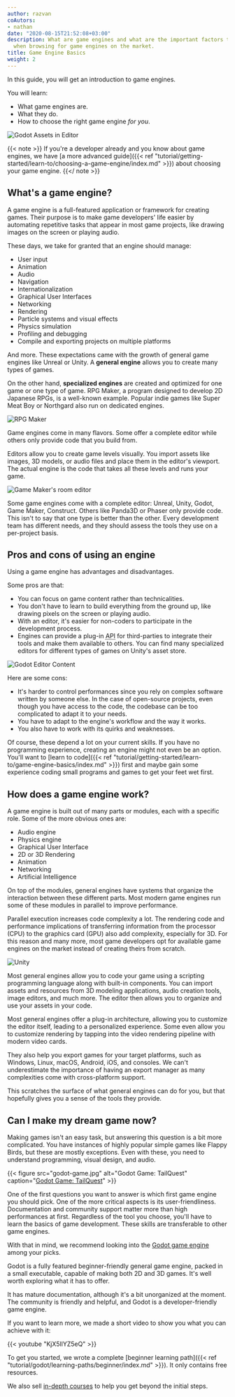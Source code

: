 ```yaml
---
author: razvan
coAutors:
- nathan
date: "2020-08-15T21:52:08+03:00"
description: What are game engines and what are the important factors to consider
  when browsing for game engines on the market.
title: Game Engine Basics
weight: 2
---
```


In this guide, you will get an introduction to game engines.

You will learn:

- What game engines are.
- What they do.
- How to choose the right game engine _for you_.

![Godot Assets in Editor](godot-engine.png)

{{< note >}}
If you're a developer already and you know about game engines, we have [a more advanced guide]({{< ref "tutorial/getting-started/learn-to/choosing-a-game-engine/index.md" >}}) about choosing your game engine.
{{</ note >}}

## What's a game engine?

A game engine is a full-featured application or framework for creating games. Their purpose is to make game developers' life easier by automating repetitive tasks that appear in most game projects, like drawing images on the screen or playing audio.

These days, we take for granted that an engine should manage:

- User input
- Animation
- Audio
- Navigation
- Internationalization
- Graphical User Interfaces
- Networking
- Rendering
- Particle systems and visual effects
- Physics simulation
- Profiling and debugging
- Compile and exporting projects on multiple platforms

And more. These expectations came with the growth of general game engines like Unreal or Unity. A **general engine** allows you to create many types of games.

On the other hand, **specialized engines** are created and optimized for one game or one type of game. RPG Maker, a program designed to develop 2D Japanese RPGs, is a well-known example. Popular indie games like Super Meat Boy or Northgard also run on dedicated engines.

![RPG Maker](rpg-maker.jpg)

Game engines come in many flavors. Some offer a complete editor while others only provide code that you build from.

Editors allow you to create game levels visually. You import assets like images, 3D models, or audio files and place them in the editor's viewport. The actual engine is the code that takes all these levels and runs your game.

![Game Maker's room editor](game-maker.jpg)

Some game engines come with a complete editor: Unreal, Unity, Godot, Game Maker, Construct. Others like Panda3D or Phaser only provide code. This isn't to say that one type is better than the other. Every development team has different needs, and they should assess the tools they use on a per-project basis.

## Pros and cons of using an engine

Using a game engine has advantages and disadvantages.

Some pros are that:

- You can focus on game content rather than technicalities.
- You don't have to learn to build everything from the ground up, like drawing pixels on the screen or playing audio.
- With an editor, it's easier for non-coders to participate in the development process.
- Engines can provide a plug-in <abbr title="Application Programming Interface">API</abbr> for third-parties to integrate their tools and make them available to others. You can find many specialized editors for different types of games on Unity's asset store.

![Godot Editor Content](godot-content.png)

Here are some cons:

- It's harder to control performances since you rely on complex software written by someone else. In the case of open-source projects, even though you have access to the code, the codebase can be too complicated to adapt it to your needs.
- You have to adapt to the engine's workflow and the way it works.
- You also have to work with its quirks and weaknesses.

Of course, these depend a lot on your current skills. If you have no programming experience, creating an engine might not even be an option. You'll want to [learn to code]({{< ref  "tutorial/getting-started/learn-to/game-engine-basics/index.md" >}}) first and maybe gain some experience coding small programs and games to get your feet wet first.

## How does a game engine work?

A game engine is built out of many parts or modules, each with a specific role. Some of the more obvious ones are:

- Audio engine
- Physics engine
- Graphical User Interface
- 2D or 3D Rendering
- Animation
- Networking
- Artificial Intelligence

On top of the modules, general engines have systems that organize the interaction between these different parts. Most modern game engines run some of these modules in parallel to improve performance. 

Parallel execution increases code complexity a lot. The rendering code and performance implications of transferring information from the processor (CPU) to the graphics card (GPU) also add complexity, especially for 3D. For this reason and many more, most game developers opt for available game engines on the market instead of creating theirs from scratch.

![Unity](unity.png)

Most general engines allow you to code your game using a scripting programming language along with built-in components. You can import assets and resources from 3D modeling applications, audio creation tools, image editors, and much more. The editor then allows you to organize and use your assets in your code.

Most general engines offer a plug-in architecture, allowing you to customize the editor itself, leading to a personalized experience. Some even allow you to customize rendering by tapping into the video rendering pipeline with modern video cards.

They also help you export games for your target platforms, such as Windows, Linux, macOS, Android, iOS, and consoles. We can't underestimate the importance of having an export manager as many complexities come with cross-platform support.

This scratches the surface of what general engines can do for you, but that hopefully gives you a sense of the tools they provide.

## Can I make my dream game now?

Making games isn't an easy task, but answering this question is a bit more complicated. You have instances of highly popular simple games like Flappy Birds, but these are mostly exceptions. Even with these, you need to understand programming, visual design, and audio.

{{< figure src="godot-game.jpg" alt="Godot Game: TailQuest" caption="[Godot Game: TailQuest](https://store.steampowered.com/app/824090/TailQuest_Defense/)" >}}

One of the first questions you want to answer is which first game engine you should pick. One of the more critical aspects is its user-friendliness. Documentation and community support matter more than high performances at first. Regardless of the tool you choose, you'll have to learn the basics of game development. These skills are transferable to other game engines.

With that in mind, we recommend looking into the [Godot game engine](https://godotengine.org/) among your picks.

Godot is a fully featured beginner-friendly general game engine, packed in a small executable, capable of making both 2D and 3D games. It's well worth exploring what it has to offer.

It has mature documentation, although it's a bit unorganized at the moment. The community is friendly and helpful, and Godot is a developer-friendly game engine.

If you want to learn more, we made a short video to show you what you can achieve with it:

{{< youtube "KjX5llYZ5eQ" >}}

To get you started, we wrote a complete [beginner learning path]({{< ref "tutorial/godot/learning-paths/beginner/index.md" >}}). It only contains free resources.

We also sell [in-depth courses](https://gdquest.mavenseed.com) to help you get beyond the initial steps.
